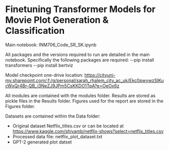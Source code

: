 
# Finetuning Transformer Models for Movie Plot Generation & Classification


Main notebook: INM706_Code_SR_SK.ipynb

All packages and the versions required to run are detailed in the main notebook. Specifically the following packages are required:
--pip install transformers
--pip install bertviz

Model checkpoint one-drive location:
https://cityuni-my.sharepoint.com/:f:/g/personal/sarah_rhalem_city_ac_uk/Ekc0pwywzSlKucWxQr4Br-QB_j3NeZJ9JPm5CsKKDO1TpA?e=OeOx6z


All modules are contained with the modules folder.
Results are stored as pickle files in the Results folder.
Figures used for the report are stored in the Figures folder.


Datasets are contained within the Data folder:
- Original dataset Netflix_titles.csv  or can be located at https://www.kaggle.com/shivamb/netflix-shows?select=netflix_titles.csv
- Processed data file: netflix_plot_dataset.txt
- GPT-2 generated plot datset 
